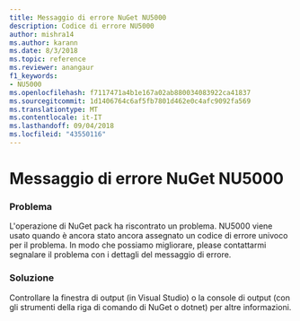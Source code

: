 ```yaml
---
title: Messaggio di errore NuGet NU5000
description: Codice di errore NU5000
author: mishra14
ms.author: karann
ms.date: 8/3/2018
ms.topic: reference
ms.reviewer: anangaur
f1_keywords:
- NU5000
ms.openlocfilehash: f7117471a4b1e167a02ab880034083922ca41837
ms.sourcegitcommit: 1d1406764c6af5fb7801d462e0c4afc9092fa569
ms.translationtype: MT
ms.contentlocale: it-IT
ms.lasthandoff: 09/04/2018
ms.locfileid: "43550116"
---
```

# <a name="nuget-error-nu5000"></a>Messaggio di errore NuGet NU5000

### <a name="issue"></a>Problema

L'operazione di NuGet pack ha riscontrato un problema. NU5000 viene usato quando è ancora stato ancora assegnato un codice di errore univoco per il problema. In modo che possiamo migliorare, please contattarmi segnalare il problema con i dettagli del messaggio di errore.


### <a name="solution"></a>Soluzione

Controllare la finestra di output (in Visual Studio) o la console di output (con gli strumenti della riga di comando di NuGet o dotnet) per altre informazioni.


